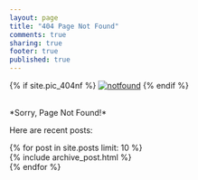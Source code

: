 ```yaml
---
layout: page
title: "404 Page Not Found"
comments: true
sharing: true
footer: true
published: true
---
```


{% if site.pic_404nf %}
<a href="{{ site.root_url }}/"><img src="{{ site.pic_404nf }}" alt="notfound" ></a>
{% endif %}

<br>
*Sorry, Page Not Found!*

Here are recent posts:

<div id="blog-archives" class="missing">
  {% for post in site.posts limit: 10 %}
  <article>
    {% include archive_post.html %}
  </article>
  {% endfor %}
</div>
